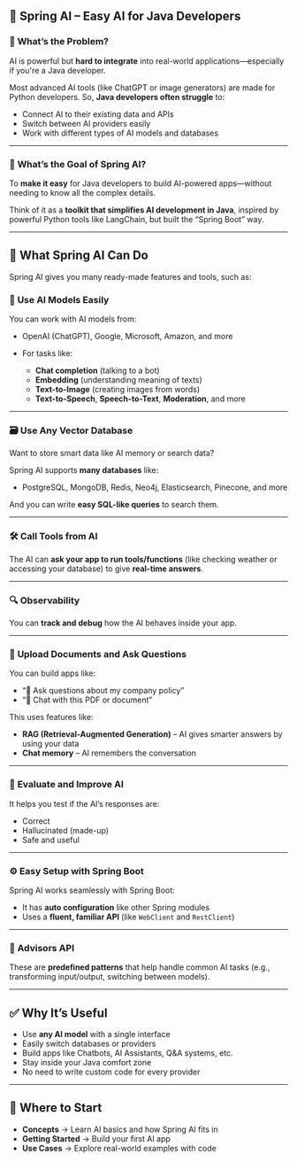 ## 🌱 **Spring AI – Easy AI for Java Developers**

### 🚩 **What’s the Problem?**

AI is powerful but **hard to integrate** into real-world applications—especially if you're a Java developer.

Most advanced AI tools (like ChatGPT or image generators) are made for Python developers. So, **Java developers often struggle** to:

* Connect AI to their existing data and APIs
* Switch between AI providers easily
* Work with different types of AI models and databases

---

### 🎯 **What’s the Goal of Spring AI?**

To **make it easy** for Java developers to build AI-powered apps—without needing to know all the complex details.

Think of it as a **toolkit that simplifies AI development in Java**, inspired by powerful Python tools like LangChain, but built the “Spring Boot” way.

---

## 🧠 **What Spring AI Can Do**

Spring AI gives you many ready-made features and tools, such as:

### 🤖 **Use AI Models Easily**

You can work with AI models from:

* OpenAI (ChatGPT), Google, Microsoft, Amazon, and more
* For tasks like:

  * **Chat completion** (talking to a bot)
  * **Embedding** (understanding meaning of texts)
  * **Text-to-Image** (creating images from words)
  * **Text-to-Speech**, **Speech-to-Text**, **Moderation**, and more

---

### 🗃️ **Use Any Vector Database**

Want to store smart data like AI memory or search data?

Spring AI supports **many databases** like:

* PostgreSQL, MongoDB, Redis, Neo4j, Elasticsearch, Pinecone, and more

And you can write **easy SQL-like queries** to search them.

---

### 🛠️ **Call Tools from AI**

The AI can **ask your app to run tools/functions** (like checking weather or accessing your database) to give **real-time answers**.

---

### 🔍 **Observability**

You can **track and debug** how the AI behaves inside your app.

---

### 📄 **Upload Documents and Ask Questions**

You can build apps like:

* “📘 Ask questions about my company policy”
* “💬 Chat with this PDF or document”

This uses features like:

* **RAG (Retrieval-Augmented Generation)** – AI gives smarter answers by using your data
* **Chat memory** – AI remembers the conversation

---

### 🧪 **Evaluate and Improve AI**

It helps you test if the AI’s responses are:

* Correct
* Hallucinated (made-up)
* Safe and useful

---

### ⚙️ **Easy Setup with Spring Boot**

Spring AI works seamlessly with Spring Boot:

* It has **auto configuration** like other Spring modules
* Uses a **fluent, familiar API** (like `WebClient` and `RestClient`)

---

### 🧠 **Advisors API**

These are **predefined patterns** that help handle common AI tasks (e.g., transforming input/output, switching between models).

---

## ✅ **Why It’s Useful**

* Use **any AI model** with a single interface
* Easily switch databases or providers
* Build apps like Chatbots, AI Assistants, Q\&A systems, etc.
* Stay inside your Java comfort zone
* No need to write custom code for every provider

---

## 🏁 **Where to Start**

* **Concepts** → Learn AI basics and how Spring AI fits in
* **Getting Started** → Build your first AI app
* **Use Cases** → Explore real-world examples with code
